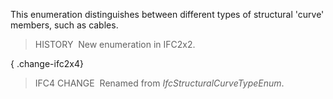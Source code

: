 This enumeration distinguishes between different types of structural 'curve' members, such as cables.

> HISTORY&nbsp; New enumeration in IFC2x2.

{ .change-ifc2x4}
> IFC4 CHANGE&nbsp; Renamed from _IfcStructuralCurveTypeEnum_.
